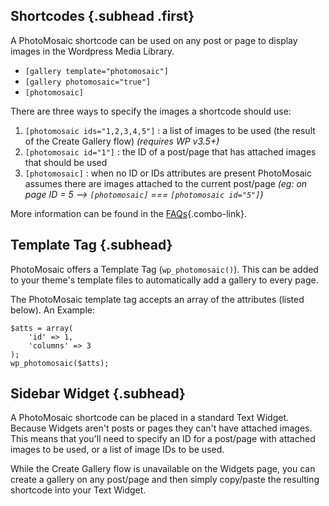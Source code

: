 ## Shortcodes {.subhead .first}

A PhotoMosaic shortcode can be used on any post or page to display images in the Wordpress Media Library.

- `[gallery template="photomosaic"]`
- `[gallery photomosaic="true"]`
- `[photomosaic]`

There are three ways to specify the images a shortcode should use:

1. `[photomosaic ids="1,2,3,4,5"]` : a list of images to be used (the result of the Create Gallery flow) *(requires WP v3.5+)*
2. `[photomosaic id="1"]` : the ID of a post/page that has attached images that should be used
3. `[photomosaic]` : when no ID or IDs attributes are present PhotoMosaic assumes there are images attached to the current post/page *(eg: on page ID = 5 --> `[photomosaic]` === `[photomosaic id="5"]`)*

More information can be found in the [FAQs](#tab-faq){.combo-link}.


## Template Tag {.subhead}

PhotoMosaic offers a Template Tag (`wp_photomosaic()`).  This can be added to your theme's template files to automatically add a gallery to every page.

The PhotoMosaic template tag accepts an array of the attributes (listed below).  An Example:

    $atts = array(
        'id' => 1,
        'columns' => 3
    );
    wp_photomosaic($atts);


## Sidebar Widget {.subhead}

A PhotoMosaic shortcode can be placed in a standard Text Widget.  Because Widgets aren't posts or pages they can't have attached images.  This means that you'll need to specify an ID for a post/page with attached images to be used, or a list of image IDs to be used.

While the Create Gallery flow is unavailable on the Widgets page, you can create a gallery on any post/page and then simply copy/paste the resulting shortcode into your Text Widget.
